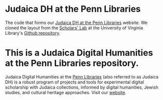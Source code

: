 # Judaica DH at the Penn Libraries
The code that forms our [Judaica DH at the Penn Libraries](https://judaicadh.library.upenn.edu/) website.
We cloned the layout from the [Scholars' Lab](https://scholarslab.lib.virginia.edu) at the University of Virginia Library's [Github repository](https://github.com/scholarslab/scholarslab.org).

# This is a Judaica Digital Humanities at the Penn Libraries repository.
Judaica Digital Humanities at the <a href="http://library.upenn.edu">Penn Libraries</a> (also referred to as Judaica DH) is a robust program of projects and tools for experimental digital scholarship with Judaica collections, informed by digital humanities, Jewish studies, and cultural heritage approaches. Visit our [website](https://judaicadh.library.upenn.edu/).
